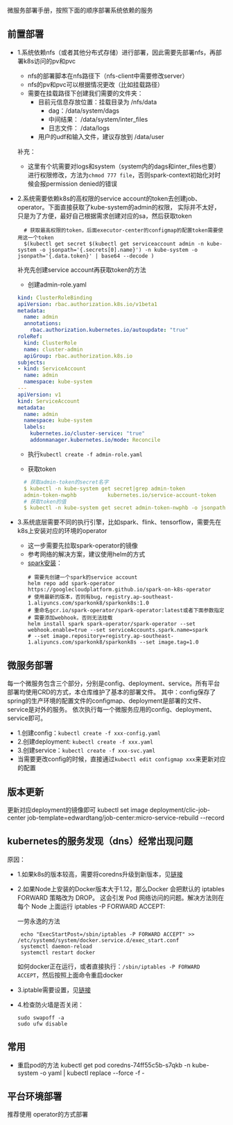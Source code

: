 微服务部署手册，按照下面的顺序部署系统依赖的服务

## 前置部署

- 1.系统依赖nfs（或者其他分布式存储）进行部署，因此需要先部署nfs，再部署k8s访问的pv和pvc
   - nfs的部署脚本在nfs路径下（nfs-client中需要修改server）
   - nfs的pv和pvc可以根据情况更改（比如挂载路径）
   - 需要在挂载路径下创建我们需要的文件夹：
     - 目前元信息存放位置：挂载目录为 /nfs/data
        - dag：/data/system/dags
        - 中间结果： /data/system/inter_files
        - 日志文件： /data/logs
     - 用户的udf和输入文件，建议存放到 /data/user
 
  补充：
     - 这里有个坑需要对logs和system（system内的dags和inter_files也要）进行权限修改，方法为`chmod 777 file`，否则spark-context初始化对时候会报permission denied的错误
- 2.系统需要依赖k8s的高权限的service account的token去创建job、operator。下面直接获取了kube-system的admin的权限，
  实际并不太好，只是为了方便，最好自己根据需求创建对应的sa，然后获取token

  ```shell script
    # 获取最高权限的token，后面executor-center的configmap的配置token需要使用这一个token
    $(kubectl get secret $(kubectl get serviceaccount admin -n kube-system -o jsonpath='{.secrets[0].name}') -n kube-system -o jsonpath='{.data.token}' | base64 --decode )
  ```
  补充先创建service account再获取token的方法

  - 创建admin-role.yaml

  ```yaml
  kind: ClusterRoleBinding
  apiVersion: rbac.authorization.k8s.io/v1beta1
  metadata:
    name: admin
    annotations:
      rbac.authorization.kubernetes.io/autoupdate: "true"
  roleRef:
    kind: ClusterRole
    name: cluster-admin
    apiGroup: rbac.authorization.k8s.io
  subjects:
  - kind: ServiceAccount
    name: admin
    namespace: kube-system
  ---
  apiVersion: v1
  kind: ServiceAccount
  metadata:
    name: admin
    namespace: kube-system
    labels:
      kubernetes.io/cluster-service: "true"
      addonmanager.kubernetes.io/mode: Reconcile
  ```

  - 执行`kubectl create -f admin-role.yaml`

  - 获取token

  ```yaml
    # 获取admin-token的secret名字
    $ kubectl -n kube-system get secret|grep admin-token
    admin-token-nwphb          kubernetes.io/service-account-token    3     6m
    # 获取token的值
    $ kubectl -n kube-system get secret admin-token-nwphb -o jsonpath={.data.token} | base64 -d
  ```

- 3.系统底层需要不同的执行引擎，比如spark、flink、tensorflow，需要先在k8s上安装对应的环境的operator
    - 这一步需要先拉取spark-operator的镜像
    - 参考网络的解决方案，建议使用helm的方式
    - [spark安装](https://github.com/GoogleCloudPlatform/spark-on-k8s-operator/tree/master/charts/spark-operator-chart)：
        ```shell script
        # 需要先创建一个spark的service account
        helm repo add spark-operator https://googlecloudplatform.github.io/spark-on-k8s-operator
        # 使用最新的版本，否则有bug，registry.ap-southeast-1.aliyuncs.com/sparkonk8/sparkonk8s:1.0
        # 重命名gcr.io/spark-operator/spark-operator:latest或者下面参数指定 
        # 需要添加webhook，否则无法挂载
        helm install spark spark-operator/spark-operator --set webhook.enable=true --set serviceAccounts.spark.name=spark 
        # --set image.repository=registry.ap-southeast-1.aliyuncs.com/sparkonk8/sparkonk8s --set image.tag=1.0
        ```

## 微服务部署

每一个微服务包含三个部分，分别是config、deployment、service。所有平台部署均使用CRD的方式，本仓库维护了基本的部署文件。
其中：config保存了spring的生产环境的配置文件的configmap、deployment是部署的文件、service是对外的服务。
依次执行每一个微服务应用的config、deployment、service即可。
- 1.创建config：`kubectl create -f xxx-config.yaml`
- 2.创建deployment: `kubectl create -f xxx.yaml`
- 3.创建service：`kubectl create -f xxx-svc.yaml`
- 当需要更改config的时候，直接通过`kubectl edit configmap xxx`来更新对应的配置

## 版本更新

更新对应deployment的镜像即可
kubectl set image deployment/clic-job-center job-template=edwardtang/job-center:micro-service-rebuild --record

## kubernetes的服务发现（dns）经常出现问题

原因：
- 1.如果k8s的版本较高，需要将coredns升级到新版本，见[链接](https://blog.csdn.net/heian_99/article/details/114950602)
- 2.如果Node上安装的Docker版本大于1.12，那么Docker 会把默认的 iptables FORWARD 策略改为 DROP。
    这会引发 Pod 网络访问的问题。解决方法则在每个 Node 上面运行 iptables -P FORWARD ACCEPT:
    
    一劳永逸的方法
   ```shell script
    echo "ExecStartPost=/sbin/iptables -P FORWARD ACCEPT" >> /etc/systemd/system/docker.service.d/exec_start.conf
    systemctl daemon-reload
    systemctl restart docker
   ```
    如何docker正在运行，或者直接执行：`/sbin/iptables -P FORWARD ACCEPT`，然后按照上面命令重启docker
- 3.iptable需要设置，见[链接](https://imroc.cc/post/202105/why-enable-bridge-nf-call-iptables/)
- 4.检查防火墙是否关闭：
    ```shell script
    sudo swapoff -a
    sudo ufw disable
    ```

## 常用
- 重启pod的方法
kubectl get pod coredns-74ff55c5b-s7qkb -n kube-system -o yaml | kubectl replace --force -f -

## 平台环境部署

推荐使用 operator的方式部署

